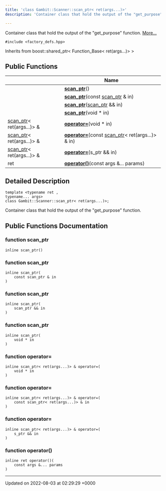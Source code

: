 ```yaml
---
title: 'class Gambit::Scanner::scan_ptr< ret(args...)>'
description: 'Container class that hold the output of the "get_purpose" function. '

---
```









Container class that hold the output of the "get_purpose" function.  [More...](#detailed-description)


`#include <factory_defs.hpp>`

Inherits from boost::shared_ptr< Function_Base< ret(args...)> >

## Public Functions

|                | Name           |
| -------------- | -------------- |
| | **[scan_ptr](/documentation/code/gambit_sphinx/classes/classgambit_1_1scanner_1_1scan__ptr_3_01ret_07args_8_8_8_08_4/#function-scan-ptr)**() |
| | **[scan_ptr](/documentation/code/gambit_sphinx/classes/classgambit_1_1scanner_1_1scan__ptr_3_01ret_07args_8_8_8_08_4/#function-scan-ptr)**(const [scan_ptr](/documentation/code/gambit_sphinx/classes/classgambit_1_1scanner_1_1scan__ptr/) & in) |
| | **[scan_ptr](/documentation/code/gambit_sphinx/classes/classgambit_1_1scanner_1_1scan__ptr_3_01ret_07args_8_8_8_08_4/#function-scan-ptr)**([scan_ptr](/documentation/code/gambit_sphinx/classes/classgambit_1_1scanner_1_1scan__ptr/) && in) |
| | **[scan_ptr](/documentation/code/gambit_sphinx/classes/classgambit_1_1scanner_1_1scan__ptr_3_01ret_07args_8_8_8_08_4/#function-scan-ptr)**(void * in) |
| [scan_ptr](/documentation/code/gambit_sphinx/classes/classgambit_1_1scanner_1_1scan__ptr/)< ret(args...)> & | **[operator=](/documentation/code/gambit_sphinx/classes/classgambit_1_1scanner_1_1scan__ptr_3_01ret_07args_8_8_8_08_4/#function-operator=)**(void * in) |
| [scan_ptr](/documentation/code/gambit_sphinx/classes/classgambit_1_1scanner_1_1scan__ptr/)< ret(args...)> & | **[operator=](/documentation/code/gambit_sphinx/classes/classgambit_1_1scanner_1_1scan__ptr_3_01ret_07args_8_8_8_08_4/#function-operator=)**(const [scan_ptr](/documentation/code/gambit_sphinx/classes/classgambit_1_1scanner_1_1scan__ptr/)< ret(args...)> & in) |
| [scan_ptr](/documentation/code/gambit_sphinx/classes/classgambit_1_1scanner_1_1scan__ptr/)< ret(args...)> & | **[operator=](/documentation/code/gambit_sphinx/classes/classgambit_1_1scanner_1_1scan__ptr_3_01ret_07args_8_8_8_08_4/#function-operator=)**(s_ptr && in) |
| ret | **[operator()](/documentation/code/gambit_sphinx/classes/classgambit_1_1scanner_1_1scan__ptr_3_01ret_07args_8_8_8_08_4/#function-operator())**(const args &... params) |

## Detailed Description

```
template <typename ret ,
typename... args>
class Gambit::Scanner::scan_ptr< ret(args...)>;
```

Container class that hold the output of the "get_purpose" function. 
## Public Functions Documentation

### function scan_ptr

```
inline scan_ptr()
```


### function scan_ptr

```
inline scan_ptr(
    const scan_ptr & in
)
```


### function scan_ptr

```
inline scan_ptr(
    scan_ptr && in
)
```


### function scan_ptr

```
inline scan_ptr(
    void * in
)
```


### function operator=

```
inline scan_ptr< ret(args...)> & operator=(
    void * in
)
```


### function operator=

```
inline scan_ptr< ret(args...)> & operator=(
    const scan_ptr< ret(args...)> & in
)
```


### function operator=

```
inline scan_ptr< ret(args...)> & operator=(
    s_ptr && in
)
```


### function operator()

```
inline ret operator()(
    const args &... params
)
```


-------------------------------

Updated on 2022-08-03 at 02:29:29 +0000